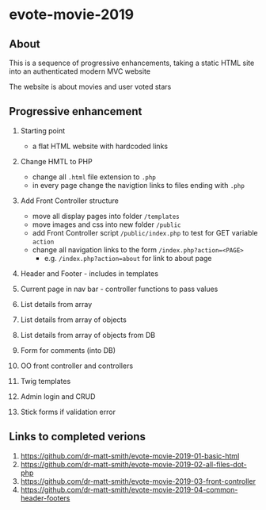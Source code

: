 # evote-movie-2019

## About
This is a sequence of progressive enhancements, taking a static HTML site into an authenticated modern MVC website

The website is about movies and user voted stars

## Progressive enhancement 

1. Starting point
    - a flat HTML website with hardcoded links

2. Change HMTL to PHP
      - change all `.html` file extension to `.php` 
      - in every page change the navigtion links to files ending with `.php`

3. Add Front Controller structure
      - move all display pages into folder `/templates`
      - move images and css into new folder `/public`
      - add Front Controller script `/public/index.php` to test for GET variable `action`
      - change all navigation links to the form `/index.php?action=<PAGE>`
         - e.g. `/index.php?action=about` for link to about page

4. Header and Footer
        - includes in templates

5. Current page in nav bar
        - controller functions to pass values
        
6. List details from array

7. List details from array of objects

8. List details from array of objects from DB

9. Form for comments (into DB)

10. OO front controller and controllers

11. Twig templates

12. Admin login and CRUD

13. Stick forms if validation error

## Links to completed verions


1. https://github.com/dr-matt-smith/evote-movie-2019-01-basic-html
2. https://github.com/dr-matt-smith/evote-movie-2019-02-all-files-dot-php
3. https://github.com/dr-matt-smith/evote-movie-2019-03-front-controller
4. https://github.com/dr-matt-smith/evote-movie-2019-04-common-header-footers



